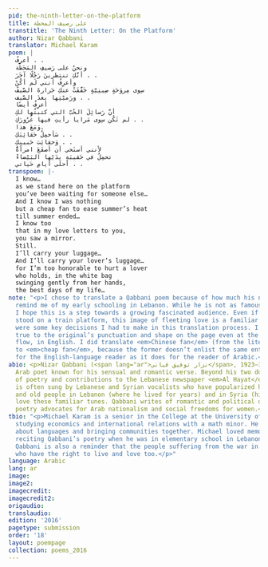 ```yaml
---
pid: the-ninth-letter-on-the-platform
title: على رصيف المحطة
transtitle: 'The Ninth Letter: On the Platform'
author: Nizar Qabbani
translator: Michael Karam
poem: |
  أعرفُ . .
  ونحنُ على رَصيفِ المَحَطَّة
  أنَّكِ تنتظرينَ رَجُلًا آخَرَ . .
  وأعرِفُ أنني لَم أكُنْ
  سِوى مِروَحَةٍ صِينِيَّةٍ خَفَّفَتْ عنكِ حَرارةَ الصَّيفْ
  ورَميْتِها بعدَ الصَّيف . .
  أعرِفُ أيضًا
  أنَّ رَسائِلَ الحُبّ التي كتبتُها لكِ
  لم تَكُن سِوى مَرايا رأيتِ فيها غُرُورَكِ . .
  وَمَعَ هذا.
  سَأحمِلُ حَقائِبَكِ . .
  وَحقائِبَ حَبيبِكِ . .
  لأنني أستَحي أن أصفَعَ امرأةًٌ
  تحمِلُ في حَقيبَةِ يدَيْها البَيْضاءْ
  أحلَى أيامِ حَياتي . .
transpoem: |-
  I know…
  as we stand here on the platform
  you’ve been waiting for someone else…
  And I know I was nothing
  but a cheap fan to ease summer’s heat
  till summer ended…
  I know too
  that in my love letters to you,
  you saw a mirror.
  Still.
  I’ll carry your luggage…
  And I’ll carry your lover’s luggage…
  for I’m too honorable to hurt a lover
  who holds, in the white bag
  swinging gently from her hands,
  the best days of my life…
note: "<p>I chose to translate a Qabbani poem because of how much his name and works
  remind me of my early schooling in Lebanon. While he is not as famous in America,
  I hope this is a step towards a growing fascinated audience. Even if you’ve never
  stood on a train platform, this image of fleeting love is a familiar one. There
  were some key decisions I had to make in this translation process. I wanted to remain
  true to the original’s punctuation and shape on the page even at the risk of its
  flow, in English. I did translate <em>Chinese fan</em> (from the literal Arabic)
  to <em>cheap fan</em>, because the former doesn’t enlist the same enthymematic suggestion
  for the English-language reader as it does for the reader of Arabic.</p>\n"
abio: <p>Nizar Qabbani (<span lang="ar">نزار توفيق قباني</span>, 1923–1998) is a timeless
  Arab poet known for his sensual and romantic verse. Beyond his two dozen volumes
  of poetry and contributions to the Lebanese newspaper <em>Al Hayat</em>, his poetry
  is often sung by Lebanese and Syrian vocalists who have popularized his work. Young
  and old people in Lebanon (where he lived for years) and in Syria (his home country)
  love these familiar tunes. Qabbani writes of romantic and political despair; his
  poetry advocates for Arab nationalism and social freedoms for women.</p>
tbio: "<p>Michael Karam is a senior in the College at the University of Pennsylvania
  studying economics and international relations with a math minor. He is passionate
  about languages and bringing communities together. Michael loved memorizing and
  reciting Qabbani’s poetry when he was in elementary school in Lebanon. Poetry by
  Qabbani is also a reminder that the people suffering from the war in Syria are humans
  who have the right to live and love too.</p>"
language: Arabic
lang: ar
image:
image2:
imagecredit:
imagecredit2:
origaudio:
translaudio:
edition: '2016'
pagetype: submission
order: '18'
layout: poempage
collection: poems_2016
---
```

